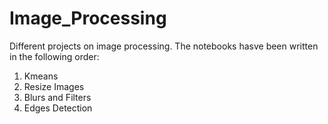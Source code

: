 # Image_Processing
Different projects on image processing. The notebooks hasve been written in the following order:

1. Kmeans
2. Resize Images
3. Blurs and Filters
4. Edges Detection
